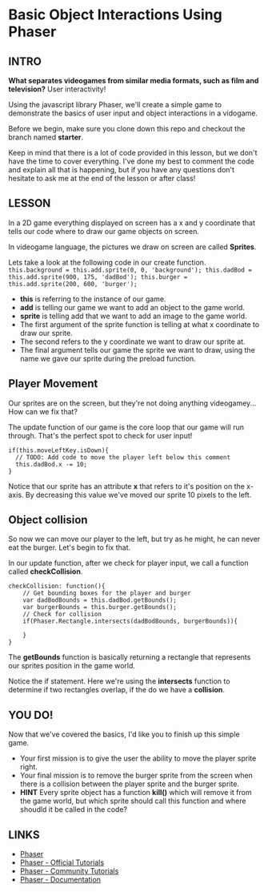 # Basic Object Interactions Using Phaser

## INTRO
**What separates videogames from similar media formats, such as film and television?**
User interactivity!

Using the javascript library Phaser, we'll create a simple game to demonstrate the basics of user input and object interactions in a vidogame.

Before we begin, make sure you clone down this repo and checkout the branch named **starter**.

Keep in mind that there is a lot of code provided in this lesson, but we don't have the time to cover everything.  I've done my best to comment the code and explain all that is happening, but if you have any questions don't hesitate to ask me at the end of the lesson or after class!

## LESSON
In a 2D game everything displayed on screen has a x and y coordinate that tells our code where to draw our game objects on screen.  

In videogame language, the pictures we draw on screen are called **Sprites**.

Lets take a look at the following code in our create function.
    ```
    this.background = this.add.sprite(0, 0, 'background');
    this.dadBod = this.add.sprite(900, 175, 'dadBod');
    this.burger = this.add.sprite(200, 600, 'burger');
    ```
- **this** is referring to the instance of our game.
- **add** is telling our game we want to add an object to the game world.
- **sprite** is telling add that we want to add an image to the game world.
- The first argument of the sprite function is telling at what x coordinate to draw our sprite.
- The second refers to the y coordinate we want to draw our sprite at.
- The final argument tells our game the sprite we want to draw, using the name we gave our sprite during the preload function.

## Player Movement
Our sprites are on the screen, but they're not doing anything videogamey...  How can we fix that?

The update function of our game is the core loop that our game will run through.  That's the perfect spot to check for user input!

```
if(this.moveLeftKey.isDown){
  // TODO: Add code to move the player left below this comment
  this.dadBod.x -= 10;
}
```
Notice that our sprite has an attribute **x** that refers to it's position on the x-axis.  By decreasing this value we've moved our sprite 10 pixels to the left.

## Object collision
So now we can move our player to the left, but try as he might, he can never eat the burger. Let's begin to fix that.

In our update function, after we check for player input, we call a function called **checkCollision**.
```
checkCollision: function(){
    // Get bounding boxes for the player and burger
    var dadBodBounds = this.dadBod.getBounds();
    var burgerBounds = this.burger.getBounds();
    // Check for collision
    if(Phaser.Rectangle.intersects(dadBodBounds, burgerBounds)){

    }
}
```
The **getBounds** function is basically returning a rectangle that represents our sprites position in the game world.

Notice the if statement.  Here we're using the **intersects** function to determine if two rectangles overlap, if the do we have a **collision**.

## YOU DO!
Now that we've covered the basics, I'd like you to finish up this simple game.  
- Your first mission is to give the user the ability to move the player sprite right.
- Your final mission is to remove the burger sprite from the screen when there is a collision between the player sprite and the burger sprite.
- **HINT** Every sprite object has a function **kill()** which will remove it from the game world, but which sprite should call this function and where shoudld it be called in the code?

 ## LINKS
   - [Phaser](http://phaser.io/)
   - [Phaser - Official Tutorials](http://phaser.io/learn/official-tutorials)
   - [Phaser - Community Tutorials](http://phaser.io/learn/community-tutorials)
   - [Phaser - Documentation](http://phaser.io/docs/2.4.4/index)
